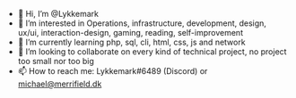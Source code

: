 - 👋 Hi, I’m @Lykkemark
- 👀 I’m interested in Operations, infrastructure, development, design, ux/ui, interaction-design, gaming, reading, self-improvement
- 🌱 I’m currently learning php, sql, cli, html, css, js and network
- 💞️ I’m looking to collaborate on every kind of technical project, no project too small nor too big
- 📫 How to reach me: Lykkemark#6489 (Discord) or michael@merrifield.dk
